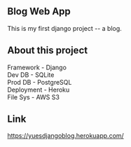 ## Blog Web App

This is my first django project -- a blog.

## About this project

Framework - Django  
Dev DB - SQLite  
Prod DB - PostgreSQL  
Deployment - Heroku  
File Sys - AWS S3

## Link

https://yuesdjangoblog.herokuapp.com/
